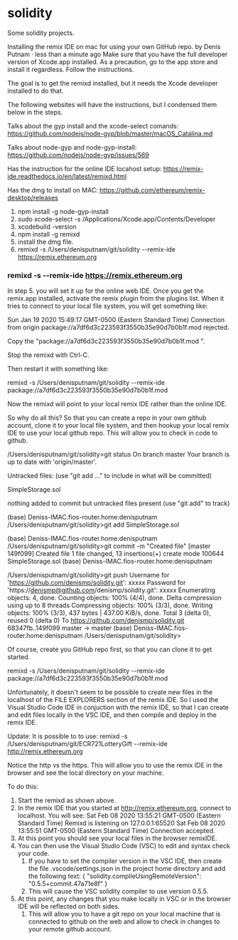 # solidity
Some solidity projects.

Installing the remix IDE on mac for using your own GitHub repo.
by Denis Putnam · less than a minute ago
Make sure that you have the full developer version of Xcode.app installed. As a precaution, go to the app store and install it regardless. Follow the instructions.

The goal is to get the remixd installed, but it needs the Xcode developer installed to do that.

The following websites will have the instructions, but I condensed them below in the steps.

Talks about the gyp install and the xcode-select comands:
https://github.com/nodejs/node-gyp/blob/master/macOS_Catalina.md

Talks about node-gyp and node-gyp-install:
https://github.com/nodejs/node-gyp/issues/569

Has the instruction for the online IDE locahost setup:
https://remix-ide.readthedocs.io/en/latest/remixd.html

Has the dmg to install on MAC:
https://github.com/ethereum/remix-desktop/releases

1. npm install -g node-gyp-install
2. sudo xcode-select -s /Applications/Xcode.app/Contents/Developer
3. xcodebuild -version
4. npm install -g remixd
5. install the dmg file.
6. remixd -s /Users/denisputnam/git/solidity --remix-ide https://remix.ethereum.org
### remixd -s <absolute-path-to-the-shared-folder> --remix-ide https://remix.ethereum.org

In step 5. you will set it up for the online web IDE. Once you get the remix.app installed, activate the remix plugin from the plugins list. When it tries to connect to your local file system, you will get something like:

Sun Jan 19 2020 15:49:17 GMT-0500 (Eastern Standard Time) Connection from origin package://a7df6d3c223593f3550b35e90d7b0b1f.mod rejected.

Copy the "package://a7df6d3c223593f3550b35e90d7b0b1f.mod ".

Stop the remixd with Ctrl-C.

Then restart it with something like:

remixd -s /Users/denisputnam/git/solidity --remix-ide package://a7df6d3c223593f3550b35e90d7b0b1f.mod

Now the remixd will point to your local remix IDE rather than the online IDE.

So why do all this? So that you can create a repo in your own github account, clone it to your local file system, and then hookup your local remix IDE to use your local github repo. This will allow you to check in code to github.

/Users/denisputnam/git/solidity>git status
On branch master
Your branch is up to date with 'origin/master'.

Untracked files:
(use "git add <file>..." to include in what will be committed)

SimpleStorage.sol

nothing added to commit but untracked files present (use "git add" to track)

(base) Deniss-IMAC.fios-router.home:denisputnam
/Users/denisputnam/git/solidity>git add SimpleStorage.sol

(base) Deniss-IMAC.fios-router.home:denisputnam
/Users/denisputnam/git/solidity>git commit -m "Created file"
[master 149f099] Created file
1 file changed, 13 insertions(+)
create mode 100644 SimpleStorage.sol
(base) Deniss-IMAC.fios-router.home:denisputnam

/Users/denisputnam/git/solidity>git push
Username for 'https://github.com/denismp/solidity.git': xxxxx
Password for 'https://denismp@github.com/denismp/solidity.git': xxxxx
Enumerating objects: 4, done.
Counting objects: 100% (4/4), done.
Delta compression using up to 8 threads
Compressing objects: 100% (3/3), done.
Writing objects: 100% (3/3), 437 bytes | 437.00 KiB/s, done.
Total 3 (delta 0), reused 0 (delta 0)
To https://github.com/denismp/solidity.git
68347fb..149f099 master -> master
(base) Deniss-IMAC.fios-router.home:denisputnam
/Users/denisputnam/git/solidity>

Of course, create you GitHub repo first, so that you can clone it to get started.

remixd -s /Users/denisputnam/git/solidity --remix-ide package://a7df6d3c223593f3550b35e90d7b0b1f.mod

Unfortunately, it doesn't seem to be possible to create new files in the localhost of the FILE EXPLORERS section of the remix IDE.  So I used the Visual Studio Code IDE in conjuction with the remix IDE, so that I can create and edit files locally in the VSC IDE, and then compile and deploy in the remix IDE.

Update:
It is possible to to use:
remixd -s /Users/denisputnam/git/ECR721LotteryGift --remix-ide http://remix.ethereum.org

Notice the http vs the https.  This will allow you to use the remix IDE in the browser and see the local directory on your machine.

To do this:
1. Start the remixd as shown above.
2. In the remix IDE that you started at http://remix.ethereum.org, connect to localhost.
    You will see:
    Sat Feb 08 2020 13:55:21 GMT-0500 (Eastern Standard Time) Remixd is listening on 127.0.0.1:65520
    Sat Feb 08 2020 13:55:51 GMT-0500 (Eastern Standard Time) Connection accepted.
3. At this point you should see your local files in the browser remixIDE.
4. You can then use the Visual Studio Code (VSC) to edit and syntax check your code.
    1. If you have to set the compiler version in the VSC IDE, then create the file .vscode/settings.json in the
        project home directory and add the following text:
        {
            "solidity.compileUsingRemoteVersion": "0.5.5+commit.47a71e8f"
        }
    2. This will cause the VSC solidity compiler to use version 0.5.5.
5. At this point, any changes that you make locally in VSC or in the browser IDE will be reflected on both sides.
    1. This will allow you to have a git repo on your local machine that is connected to github on the web and
        allow to check in changes to your remote github account.
